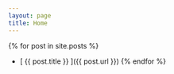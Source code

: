 ```yaml
---
layout: page
title: Home
---
```


{% for post in site.posts %}
  * [ {{ post.title }} ]({{ post.url }})
{% endfor %}
